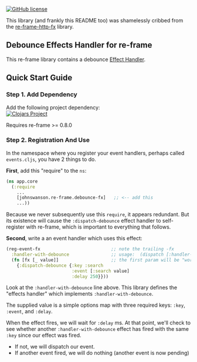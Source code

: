 
[![GitHub license](https://img.shields.io/github/license/johnswanson/re-frame-debounce-fx.svg)](license.txt)

This library (and frankly this README too) was shamelessly cribbed from the [re-frame-http-fx](https://github.com/Day8/re-frame-http-fx) library.

## Debounce Effects Handler for re-frame

This re-frame library contains a debounce [Effect Handler](https://github.com/Day8/re-frame/tree/develop/docs).


## Quick Start Guide

### Step 1. Add Dependency

Add the following project dependency: <br>
[![Clojars Project](https://img.shields.io/clojars/v/org.clojars.jds02006/debounce-fx.svg)](https://clojars.org/org.colojars.jds02006/debounce-fx)

Requires re-frame >= 0.8.0

### Step 2. Registration And Use

In the namespace where you register your event handlers, perhaps called `events.cljs`, you have 2 things to do.

**First**, add this "require" to the `ns`:
```clj
(ns app.core
  (:require
    ...
    [johnswanson.re-frame.debounce-fx]   ;; <-- add this
    ...))
```

Because we never subsequently use this `require`, it
appears redundant.  But its existence will cause the `:dispatch-debounce` effect
handler to self-register with re-frame, which is important
to everything that follows.

**Second**, write a an event handler which uses this effect:
```clj
(reg-event-fx                           ;; note the trailing -fx
  :handler-with-debounce                ;; usage:  (dispatch [:handler-with-debounce])
  (fn [fx [_ value]]                    ;; the first param will be "world"
    {:dispatch-debounce {:key :search
                         :event [:search value]
                         :delay 250}}))
```

Look at the `:handler-with-debounce` line above. This library defines the "effects handler"
which implements `:handler-with-debounce`.

The supplied value is a simple options map with three required keys: `:key`, `:event`, and `:delay`.

When the effect fires, we will wait for `:delay` ms. At that point, we'll check to see whether another `:handler-with-debounce` effect has fired with the same `:key` since our effect was fired.

- If not, we will dispatch our event.
- If another event fired, we will do nothing (another event is now pending)

